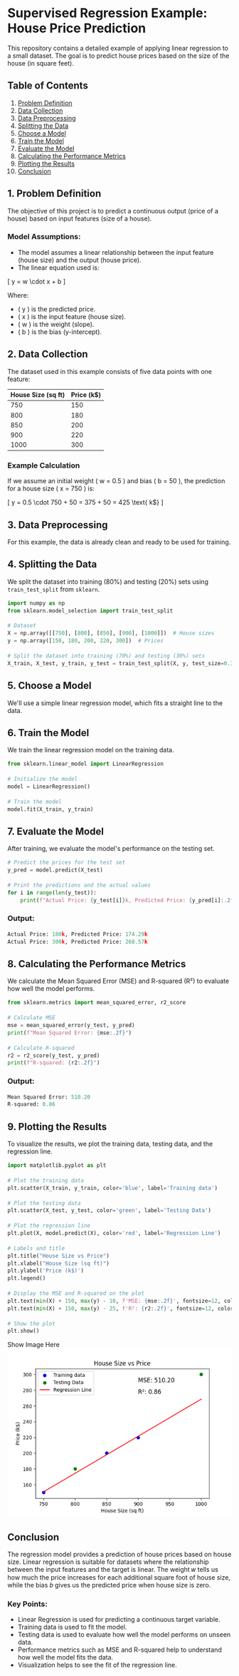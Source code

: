 # Supervised Regression Example: House Price Prediction

This repository contains a detailed example of applying linear regression to a small dataset. The goal is to predict house prices based on the size of the house (in square feet).

## Table of Contents

1. [Problem Definition](#1-problem-definition)
2. [Data Collection](#2-data-collection)
3. [Data Preprocessing](#3-data-preprocessing)
4. [Splitting the Data](#4-splitting-the-data)
5. [Choose a Model](#5-choose-a-model)
6. [Train the Model](#6-train-the-model)
7. [Evaluate the Model](#7-evaluate-the-model)
8. [Calculating the Performance Metrics](#8-calculating-the-performance-metrics)
9. [Plotting the Results](#9-plotting-the-results)
10. [Conclusion](conclusion)

## 1. Problem Definition

The objective of this project is to predict a continuous output (price of a house) based on input features (size of a house).

### Model Assumptions:

- The model assumes a linear relationship between the input feature (house size) and the output (house price).
- The linear equation used is:

\[
y = w \cdot x + b
\]

Where:
- \( y \) is the predicted price.
- \( x \) is the input feature (house size).
- \( w \) is the weight (slope).
- \( b \) is the bias (y-intercept).

## 2. Data Collection

The dataset used in this example consists of five data points with one feature:

| House Size (sq ft) | Price (k$) |
|--------------------|------------|
| 750                | 150        |
| 800                | 180        |
| 850                | 200        |
| 900                | 220        |
| 1000               | 300        |

### Example Calculation

If we assume an initial weight \( w = 0.5 \) and bias \( b = 50 \), the prediction for a house size \( x = 750 \) is:

\[
y = 0.5 \cdot 750 + 50 = 375 + 50 = 425 \text{ k$}
\]

## 3. Data Preprocessing

For this example, the data is already clean and ready to be used for training.

## 4. Splitting the Data

We split the dataset into training (80%) and testing (20%) sets using `train_test_split` from `sklearn`.

```python
import numpy as np
from sklearn.model_selection import train_test_split

# Dataset
X = np.array([[750], [800], [850], [900], [1000]])  # House sizes
y = np.array([150, 180, 200, 220, 300])  # Prices

# Split the dataset into training (70%) and testing (30%) sets
X_train, X_test, y_train, y_test = train_test_split(X, y, test_size=0.3, random_state=42)
```

## 5. Choose a Model

We'll use a simple linear regression model, which fits a straight line to the data.

## 6. Train the Model

We train the linear regression model on the training data.

```python
from sklearn.linear_model import LinearRegression

# Initialize the model
model = LinearRegression()

# Train the model
model.fit(X_train, y_train)
```

## 7. Evaluate the Model

After training, we evaluate the model's performance on the testing set.

```python
# Predict the prices for the test set
y_pred = model.predict(X_test)

# Print the predictions and the actual values
for i in range(len(y_test)):
    print(f"Actual Price: {y_test[i]}k, Predicted Price: {y_pred[i]:.2f}k")
```

### Output:
```python
Actual Price: 180k, Predicted Price: 174.29k
Actual Price: 300k, Predicted Price: 268.57k
```

## 8. Calculating the Performance Metrics

We calculate the Mean Squared Error (MSE) and R-squared (R²) to evaluate how well the model performs.

```python
from sklearn.metrics import mean_squared_error, r2_score

# Calculate MSE
mse = mean_squared_error(y_test, y_pred)
print(f"Mean Squared Error: {mse:.2f}")

# Calculate R-squared
r2 = r2_score(y_test, y_pred)
print(f"R-squared: {r2:.2f}")
```

### Output:
```python
Mean Squared Error: 510.20
R-squared: 0.86
```

## 9. Plotting the Results

To visualize the results, we plot the training data, testing data, and the regression line.

```python
import matplotlib.pyplot as plt

# Plot the training data
plt.scatter(X_train, y_train, color='blue', label='Training data')

# Plot the testing data
plt.scatter(X_test, y_test, color='green', label='Testing Data')

# Plot the regression line
plt.plot(X, model.predict(X), color='red', label='Regression Line')

# Labels and title
plt.title("House Size vs Price")
plt.xlabel("House Size (sq ft)")
plt.ylabel('Price (k$)')
plt.legend()

# Display the MSE and R-squared on the plot
plt.text(min(X) + 150, max(y) - 10, f'MSE: {mse:.2f}', fontsize=12, color='black')
plt.text(min(X) + 150, max(y) - 25, f'R²: {r2:.2f}', fontsize=12, color='black')

# Show the plot
plt.show()
```
Show Image Here ![Petal Length vs Petal Width](plot.png)


## Conclusion

The regression model provides a prediction of house prices based on house size. Linear regression is suitable for datasets where the relationship between the input features and the target is linear. The weight 𝑤 tells us how much the price increases for each additional square foot of house size, while the bias 𝑏 gives us the predicted price when house size is zero.

### Key Points:

- Linear Regression is used for predicting a continuous target variable.
- Training data is used to fit the model.
- Testing data is used to evaluate how well the model performs on unseen data.
- Performance metrics such as MSE and R-squared help to understand how well the model fits the data.
- Visualization helps to see the fit of the regression line.
